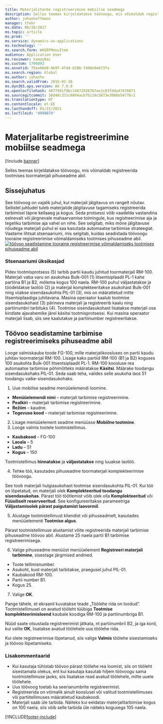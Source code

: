 ```yaml
---
title: Materjalitarbe registreerimine mobiilse seadmega
description: Selles teemas kirjeldatakse töövoogu, mis võimaldab registreerida tootmises toormaterjali pihuseadme abil.
author: johanhoffmann
manager: tfehr
ms.date: 06/20/2017
ms.topic: article
ms.prod: ''
ms.service: dynamics-ax-applications
ms.technology: ''
ms.search.form: WHSRFMenuItem
audience: Application User
ms.reviewer: kamaybac
ms.custom: 1706093
ms.assetid: 75ee68e0-4b9f-4f4d-b286-f498e0eb73fa
ms.search.region: Global
ms.author: johanho
ms.search.validFrom: 2016-02-28
ms.dyn365.ops.version: AX 7.0.0
ms.openlocfilehash: 40779d1f8bc14072928767ae1c83fdda47476871
ms.sourcegitcommit: 38d40c331c8894acb7b119c5073e3088b54776c1
ms.translationtype: HT
ms.contentlocale: et-EE
ms.lasthandoff: 01/15/2021
ms.locfileid: "4998874"
---
```

# <a name="register-material-consumption-using-a-mobile-device"></a>Materjalitarbe registreerimine mobiilse seadmega

[!include [banner](../includes/banner.md)]

Selles teemas kirjeldatakse töövoogu, mis võimaldab registreerida tootmises toormaterjali pihuseadme abil.

<a name="introduction"></a>Sissejuhatus
------------

See töövoog on vajalik juhul, kui materjali jälgitavus on rangelt nõutav. Sellistel juhtudel tuleb materjalide jälgitavuse tagamiseks registreerida tarbimisel täpne kellaaeg ja kogus. Seda protsessi võib vaadelda vastandina eelnevalt või järgnevale mahaarvamise toimingule, kus registreerimise aja ja tegeliku tarbimise aja vahel on nihe. See selgitab, miks mõne jälgitavuse nõudega materjali puhul ei saa kasutada automaatse tarbimise strateegiat. Vaatame lihtsat stsenaariumi, mis selgitab, kuidas seadistada töövoogu tooraine registreerimise võimaldamiseks tootmises pihuseadme abil. [![töövoo seadistamine tooraine registreerimise võimaldamiseks tootmises pihuseadme abil](./media/scenario3.png)](./media/scenario3.png)

### <a name="scenario-details"></a>Stsenaariumi üksikasjad

Pidev tootmisprotsess (5) tarbib partii kaudu juhitud toormaterjali RM-100. Materjali vaba varu on asukohas Bulk-001 (1) litsentsiplaadil PL-1 kahe partiina B1 ja B2, mõlema kogus 100 naela. RM-100 puhul väljastatakse ja töödeldakse laotöö (2) ja materjal komplekteeritakse asukohast Bulk-001 ning viiakse sisendasukohta PIL-01 (3), mis on määratletud mitte litsentsiplaadiga juhitavana. Masina operaator kaalub tootmise sisendasukohast (3) pärineva materjali ja registreerib kaalu ning partiinumbri tarbituks (4). Tootmise sisendasukohast lisatakse materjali osa kindlate ajavahemike järel käsitsi tootmisprotsessi. Kui masina operaator materjali lisab, siis see kaalutakse ja partiinumber registreeritakse.

## <a name="set-up-the-workflow-to-register-consumption-using-a-handheld-device"></a>Töövoo seadistamine tarbimise registreerimiseks pihuseadme abil
Looge valmiskauba toode FG-100, mille materjalikoosluses on partii kaudu juhitav toormaterjal RM-100. Lisage kaks partiid RM-100 (B1 ja B2) koguses 100 asukohta Bulk-001 litsentsiplaadil PL-1. RM-100 koosluse rea automaatse tarbimise põhimõtteks määratakse **Käsitsi**. Määrake toodangu sisendasukohaks PIL-01. Seda saab teha, valides selle asukoha laos 51 toodangu vaike-sisendasukohaks.

1.  Uue mobiilse seadme menüüelemendi loomine. 

-    **Menüüelemendi nimi** – materjali tarbimise registreerimine. 
-    **Pealkiri** – materjali tarbimise registreerimine. 
-    **Režiim** – kaudne. 
-    **Tegevuse kood** – materjali tarbimise registreerimine.

2.  Lisage menüüelement seadme menüüsse **Mobiilne tootmine**.
3.  Looge valmis tootele tootmistellimus. 

-    **Kaubakood** – FG-100 
-    **Laoala** – 5 
-    **Ladu** – 51 
-    **Kogus** – 150

Tootmistellimus **hinnatakse** ja **väljastatakse** ning luuakse laotöö.

4.  Tehke töö, kasutades pihuseadme toormaterjali komplekteerimise töövoogu.

See toob materjali hulgiasukohast tootmise sisendasukohta PIL-01. Kui töö on lõpetatud, on materjali olek **Komplekteeritud toodangu sisendasukohas**. Pärast töö töötlemist võib olek olla **Komplekteeritud** või **Füüsiliselt reserveeritud**. See konfigureeritakse parameetriga **Väljastamisolek pärast paigutamist laovormil**.

5.  Alustage tootmistellimust kliendist või pihuseadmelt, kasutades menüüelementi **Tootmise algus**.

Pärast tootmistellimuse alustamist võite registreerida materjali tarbimise pihuseadme töövoo abil. Alustame 25 naela partii B1 tarbimise registreerimisega.

6.  Valige pihuseadme menüüst menüüelement **Registreeri materjali** **tarbimine**, sisestage järgmised andmed. 

-    Toote tellimisnumber. 
-    Asukoht, kust materjali tarbitakse, praegusel juhul PIL-01. 
-    Kaubakood RM-100. 
-    Partii number B1. 
-    Kogus 25.

7.  Valige **OK**.

Pange tähele, et ekraanil kuvatakse teade „Töölehe rida on loodud”. Tootmistellimusel on avatud tööleht tüübiga **Tootmise komplekteerimisloend** kaubale koodiga RM-100 ja partiinumbriga B1. 

Nüüd saate otsustada registreerimist jätkata, nt partiinumbril B2, ja iga kord, kui valite **OK**, lisatakse avatud töölehele uus töölehe rida. 

Kui olete registreerimise lõpetanud, siis valige **Valmis** töölehe sisestamiseks ja töövoo lõpetamiseks.

### <a name="additional-comments"></a>Lisakommentaarid 

-   Kui kasutaja tühistab töövoo pärast töölehe rea loomist, siis on tööleht sisestamata olekus, ent kui kasutaja kasutab hiljem töövoogu sama tootmistellimuse jaoks, siis lisatakse read avatud töölehele, mitte uuele töölehele.
-   Uus töövoog toetab ka seerianumbrite registreerimist.
-   Registreerida on võimalik ainult kooslusel või valitud tootmistellimuses või partiitellimuses määratletud kaubakoodi.
-   Materjali saab üle tarbida. Näiteks kui eeldatav materjalitarbimise kogus on 100 naela, siis võib selle tarbida üle näiteks kogusega 105 naela.




[!INCLUDE[footer-include](../../includes/footer-banner.md)]